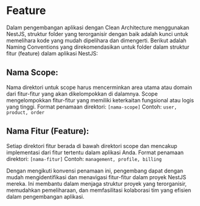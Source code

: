 # Feature

Dalam pengembangan aplikasi dengan Clean Architecture menggunakan NestJS, struktur folder yang terorganisir dengan baik adalah kunci untuk memelihara kode yang mudah dipelihara dan dimengerti. Berikut adalah Naming Conventions yang direkomendasikan untuk folder dalam struktur fitur (feature) dalam aplikasi NestJS:

## Nama Scope:

Nama direktori untuk scope harus mencerminkan area utama atau domain dari fitur-fitur yang akan dikelompokkan di dalamnya. Scope mengelompokkan fitur-fitur yang memiliki keterkaitan fungsional atau logis yang tinggi.
Format penamaan direktori: ```[nama-scope]```
Contoh: ```user, product, order```

## Nama Fitur (Feature):

Setiap direktori fitur berada di bawah direktori scope dan mencakup implementasi dari fitur tertentu dalam aplikasi Anda.
Format penamaan direktori: ```[nama-fitur]```
Contoh: ```management, profile, billing```

Dengan mengikuti konvensi penamaan ini, pengembang dapat dengan mudah mengidentifikasi dan menavigasi fitur-fitur dalam proyek NestJS mereka. Ini membantu dalam menjaga struktur proyek yang terorganisir, memudahkan pemeliharaan, dan memfasilitasi kolaborasi tim yang efisien dalam pengembangan aplikasi.






